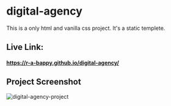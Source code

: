 # digital-agency
This is a only html and vanilla css project. It's a static templete.



## Live Link:
#### https://r-a-bappy.github.io/digital-agency/

## Project Screenshot
![digital-agency-project](https://github.com/R-A-Bappy/digital-agency/assets/110836455/9bbaf834-9880-4277-a735-c70d3346dbc9)
